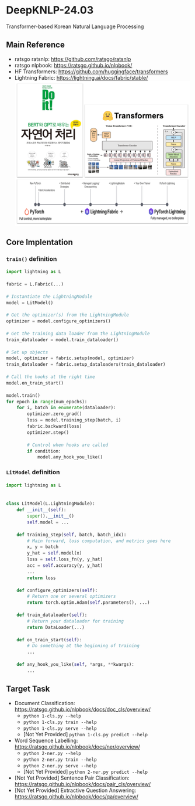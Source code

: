 # DeepKNLP-24.03
Transformer-based Korean Natural Language Processing

## Main Reference
* ratsgo ratsnlp: https://github.com/ratsgo/ratsnlp
* ratsgo nlpbook: https://ratsgo.github.io/nlpbook/
* HF Transformers: https://github.com/huggingface/transformers
* Lightning Fabric: https://lightning.ai/docs/fabric/stable/
  ![overview](images/overview.png?raw=true)

## Core Implentation

### `train()` definition
```python
import lightning as L

fabric = L.Fabric(...)

# Instantiate the LightningModule
model = LitModel()

# Get the optimizer(s) from the LightningModule
optimizer = model.configure_optimizers()

# Get the training data loader from the LightningModule
train_dataloader = model.train_dataloader()

# Set up objects
model, optimizer = fabric.setup(model, optimizer)
train_dataloader = fabric.setup_dataloaders(train_dataloader)

# Call the hooks at the right time
model.on_train_start()

model.train()
for epoch in range(num_epochs):
    for i, batch in enumerate(dataloader):
        optimizer.zero_grad()
        loss = model.training_step(batch, i)
        fabric.backward(loss)
        optimizer.step()

        # Control when hooks are called
        if condition:
            model.any_hook_you_like()
```

### `LitModel` definition
```python
import lightning as L


class LitModel(L.LightningModule):
    def __init__(self):
        super().__init__()
        self.model = ...

    def training_step(self, batch, batch_idx):
        # Main forward, loss computation, and metrics goes here
        x, y = batch
        y_hat = self.model(x)
        loss = self.loss_fn(y, y_hat)
        acc = self.accuracy(y, y_hat)
        ...
        return loss

    def configure_optimizers(self):
        # Return one or several optimizers
        return torch.optim.Adam(self.parameters(), ...)

    def train_dataloader(self):
        # Return your dataloader for training
        return DataLoader(...)

    def on_train_start(self):
        # Do something at the beginning of training
        ...

    def any_hook_you_like(self, *args, **kwargs):
        ...
```

## Target Task
* Document Classification: https://ratsgo.github.io/nlpbook/docs/doc_cls/overview/
  - `python 1-cls.py --help`
  - `python 1-cls.py train --help`
  - `python 1-cls.py serve --help`
  - [Not Yet Provided] `python 1-cls.py predict --help`
* Word Sequence Labelling: https://ratsgo.github.io/nlpbook/docs/ner/overview/
  - `python 2-ner.py --help`
  - `python 2-ner.py train --help`
  - `python 2-ner.py serve --help`
  - [Not Yet Provided] `python 2-ner.py predict --help`
* [Not Yet Provided] Sentence Pair Classification: https://ratsgo.github.io/nlpbook/docs/pair_cls/overview/
* [Not Yet Provided] Extractive Question Answering: https://ratsgo.github.io/nlpbook/docs/qa/overview/
